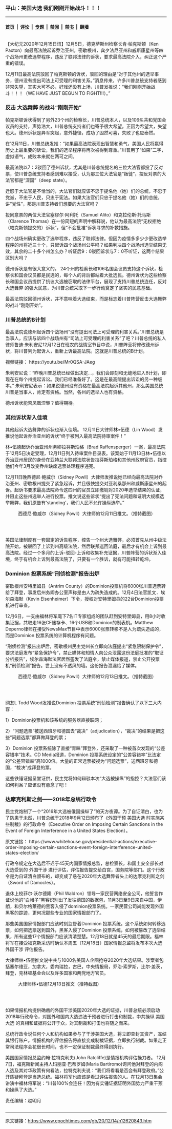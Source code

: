 ### 平山：美国大选 我们刚刚开始战斗！！！

---

#### [首页](../../../..?n12620843) &nbsp;|&nbsp; [评论](../../../../../epoch-comment?n12620843) &nbsp;|&nbsp; [专题](../../../../../epoch-special?n12620843) &nbsp;|&nbsp; [禁闻](../../../../../epoch-news?n12620843) &nbsp;|&nbsp; [禁书](../../../../../books?n12620843) &nbsp;|&nbsp; [翻墙](https://github.com/gfw-breaker/nogfw/blob/master/README.md?n12620843)


<div class="column" id="artbody" itemprop="articleBody">
 <!-- article content begin -->
 <p>
  【大纪元2020年12月15日讯】12月5日，德克萨斯州检察长肯·帕克斯顿（Ken Paxton）向最高法院起诉乔治亚州，密歇根州，宾夕法尼亚州和威斯康星州等四个战场州更改选举程序，违反了联邦法律的诉状，要求最高法院介入，纠正这个严重的错误。
 </p>
 <p>
  12月11日最高法院驳回了帕克斯顿的诉状，驳回的理由是“对于其他州的选举事务，德州没有提出司法上可受理的利害关系。”消息传来，许多川普总统支持者感到非常失望，其实大可不必，好戏还没有上场，川普发推说：“我们刚刚开始战斗！！！（WE HAVE JUST BEGUN TO FIGHT!!!）。”
 </p>
 <h3>
  反击
  <ok href="https://www.epochtimes.com/gb/tag/%E5%A4%A7%E9%80%89%E8%88%9E%E5%BC%8A.html">
   大选舞弊
  </ok>
  的战斗“刚刚开始”
 </h3>
 <p>
  帕克斯顿诉状得到了另外23个州的检察长，川普总统本人，以及106名共和党国会议员的支持，声势浩大，川普总统支持者们也寄予很大希望。正因为希望大，失望也大。德州诉状是异军突起，意外捷径，成功了固然可喜，失败了也应泰然。
 </p>
 <p>
  在12月11日，川普总统发推：“如果最高法院表现出智慧和勇气，美国人民将赢得历史上最重要的诉讼，我们的选举程序将再次被得到尊重。”川普用了“如果”二字，虚拟语气，成败本来就在两可之间。
 </p>
 <p>
  最高法院以7：2驳回了德州诉状，尤其是川普总统提名的三位大法官都投了反对票，使川普总统支持者感到难以接受，认为那三位大法官是“叛徒”，投反对票的大法官都是“深国”（deep state）。
 </p>
 <p>
  迁怒于大法官是不恰当的，大法官们就应该不忠于提名他（她）们的总统，不忠于党派，不忠于人民，只忠于宪法。如果大法官们只忠于提名他（她）们的总统，讲“党性”，那是川普支持者们想要的大法官吗？
 </p>
 <p>
  投同意票的两位大法官塞缪尔·阿利托（Samuel Alito）和克拉伦斯·托马斯（Clarence Thomas）在一份简短的声明中解释说，他认为最高法院“无权拒绝（帕克斯顿提交的）诉状”，但“不会批准”诉状寻求的补救措施。
 </p>
 <p>
  四个战场州确实更改了选举程序，违反了联邦法律。但因为疫情多多少少更改选举程序的州将近三十个，只起诉四个战场州公平吗？如果判决四个战场州选举结果无效，其余的二十多个州怎么办？听证后9：0驳回诉状与7：0不听证，这两个结果区别大吗？
 </p>
 <p>
  德州诉状是有很大意义的。 24个州的检察长和106名国会议员支持这个诉状，检察长和国会议员都是民选的，每个人的背后都站着大批选民。德州诉状为这些检察长和国会议员提供了抗议大选被窃取的法律平台，展现了支持川普总统连任，反对
  <ok href="https://www.epochtimes.com/gb/tag/%E5%A4%A7%E9%80%89%E8%88%9E%E5%BC%8A.html">
   大选舞弊
  </ok>
  的强大民意，为川普总统采取下一步行动奠定了坚实的民意基础。
 </p>
 <p>
  最高法院驳回德州诉状，并不意味着大选结束，而是标志着川普阵营反击大选舞弊的战斗“刚刚开始”。
 </p>
 <h3>
  川普总统的B计划
 </h3>
 <p>
  最高法院说德州起诉四个战场州“没有提出司法上可受理的利害关系。”川普总统是当事人，应该与诉四个战场州有“司法上可受理的利害关系”了吧？川普总统的私人律师鲁迪·朱利安尼12月12日在班农的战情室节目中说，川普阵营将修改德州诉状，将川普列为起诉人，重新上诉最高法院。这就是川普总统的B计划。
 </p>
 <p>
  视频链接：
  <ok href="https://youtu.be/Mr0QSA-JAeg">
   https://youtu.be/Mr0QSA-JAeg
  </ok>
 </p>
 <p>
  朱利安尼说：“昨晚川普总统已经做出决定…，我们会即刻和无缝地进入B计划，即现在在每个州提起诉讼。我们已经准备好了。这是在最高院提出诉讼的另一种版本。” 朱利安尼表示：如果说德州没有资格在最高法院起诉其他州，那么美国总统川普是当事人，肯定有资格。当然，各州的选举人也有资格。
 </p>
 <p>
  德州诉状能否凤凰涅槃？值得期待。
 </p>
 <h3>
  其他诉状渐入佳境
 </h3>
 <p>
  其他起诉大选舞弊的诉状也渐入佳境。 12月11日大律师林•伍德（Lin Wood）发推说他起诉乔治亚州的诉状“终于被列入最高法院待审案件！”
 </p>
 <p>
  林•伍德起诉乔治亚州州务卿拉芬斯珀格（Brad Raffensperger）一案，最高法院于12月5日决定受理，12月11日列入待审案件目录表。该案始于11月13日林•伍德以乔治亚州居民的身份在亚特兰大联邦法院状告拉芬斯珀格和其他州政府官员，指控他们今年3月改变乔州缺席选票处理程序违宪。
 </p>
 <p>
  12月11日晚西德尼·鲍威尔（Sidney Powll）大律师发推说她已经向最高法院对乔治亚州、密歇根州提交了紧急起诉，并且很快提交对亚利桑那州和威斯康星州的起诉。起诉书要求最高法院命令这四州的官员立即撤销对2020年选举结果的认证，并阻止这些州选举人进行投票。推文说这些诉状“提出了宪法问题和证明大规模选举舞弊，我们原告有‘standing’，我们人民不允许操纵选举。”
 </p>
 <figure aria-describedby="caption-attachment-12621177" class="wp-caption aligncenter" id="attachment_12621177" style="width: 450px">
  <ok href="https://i.epochtimes.com/assets/uploads/2020/12/20201214-PinShan-Sidney-Powell-tweet-01.jpg" target="_blank">
   <img alt="" class="size-medium wp-image-12621177" src="https://i.epochtimes.com/assets/uploads/2020/12/20201214-PinShan-Sidney-Powell-tweet-01-450x360.jpg"/>
  </ok>
  <br/><figcaption class="wp-caption-text" id="caption-attachment-12621177">
   西德尼·鲍威尔（Sidney Powll）大律师的12月11日推文。（推特截图）
  </figcaption><br/>
 </figure><br/>
 <p>
  美国法律制度有一套固定的诉告程序，控告一个州大选舞弊，必须首先从州中级法院开始，被驳回了上诉到州高级法院，然后联邦巡回法庭，最后才有机会上诉到最高法院。经过一个多月的上诉-驳回-上诉和收集补充证据，川普阵营的诉状渐入佳境，终于有机会上诉到最高法院了，只要有一个胜诉，就有可能扭转乾坤。
 </p>
 <h3>
  Dominion 投票系统“刑侦检测”报告出炉
 </h3>
 <p>
  密歇根州安特里姆县（Antrim County）的Dominion投票机将6000张川普选票转给了拜登，事发后州务卿办公室声称是由人为疏失造成的。12月4日法官凯文．埃尔森海默（Kevin Elsenheimer）下令，授权对安特里姆县的22台Dominion投票机进行审查。
 </p>
 <p>
  12月6日，一支由福林将军麾下7名IT专家组成的团队赶到安特里姆县，用8小时收集证据，共取走16张CF储存卡、16个USB和Dominion的制表机。Matthew Deperno律师在接受NewsMax节目中表示6000张票转移不是人为疏失造成的，而是Dominion 投票系统的计算机程序有问题。
 </p>
 <p>
  “刑侦检测”报告出炉后，密歇根州民主党州长立即向法庭提出“紧急限制保护令”，要求法庭发布“紧急保护令”，禁止媒体和知情人向公众泄露这份法庭批准的“取证分析报告”，埃尔森海默法官居然签发了法庭令，禁止媒体报道，禁止公开投票机“刑侦检测”报告。世上没有不透风的墙。这份报告泄漏给了媒体。
 </p>
 <figure aria-describedby="caption-attachment-12621183" class="wp-caption aligncenter" id="attachment_12621183" style="width: 520px">
  <ok href="https://i.epochtimes.com/assets/uploads/2020/12/20201214-PinShan-Sidney-Powell-tweet-02.jpg" target="_blank">
   <img alt="" class="wp-image-12621183" src="https://i.epochtimes.com/assets/uploads/2020/12/20201214-PinShan-Sidney-Powell-tweet-02-450x262.jpg"/>
  </ok>
  <br/><figcaption class="wp-caption-text" id="caption-attachment-12621183">
   西德尼·鲍威尔（Sidney Powll）大律师的12月13日推文。（推特截图）
  </figcaption><br/>
 </figure><br/>
 <p>
  网友L Todd Wood发推说Dominion 投票系统“刑侦检测”报告确认了以下三大内容：
 </p>
 <p>
  1）Dominion投票机和该系统的服务器直接联网；
 </p>
 <p>
  2）“问题选票”被送西班牙和德国去“裁决”（adjudication），“裁决”的结果是把这些“问题选票”都算做拜登的票；
 </p>
 <p>
  3）Dominion 投票系统除了直接“青睐”拜登外，还采取了一种被首次发现的“公差容错率”技术。CD Media报道，Dominion 投票系统设定的“公差容错率”比法定的“公差容错率”高1000倍。大量的正常选票被视为“问题选票”，送西班牙和德国，“裁决”成拜登的票。
 </p>
 <p>
  这些铁锤证据呈堂证供，民主党将如何辩驳本次“大选被操纵”的指控？大法官们该如何判案？应该没有悬念了吧！
 </p>
 <h3>
  达摩克利斯之剑——2018年总统行政令
 </h3>
 <p>
  民主党炮制了一个“2016年大选被俄国操纵了”的天方夜谭。为了自证清白，也为了防患于未然，川普总统于2018年9月12日颁布了《外国干预
  <ok href="https://www.epochtimes.com/gb/tag/%E7%BE%8E%E5%9B%BD%E5%A4%A7%E9%80%89.html">
   美国大选
  </ok>
  时实施某些制裁》的行政命令（Executive Order on Imposing Certain Sanctions in the Event of Foreign Interference in a United States Election）。
 </p>
 <p>
  原文链接：
  <ok href="https://www.whitehouse.gov/presidential-actions/executive-order-imposing-certain-sanctions-event-foreign-interference-united-states-election/">
   https://www.whitehouse.gov/presidential-actions/executive-order-imposing-certain-sanctions-event-foreign-interference-united-states-election/
  </ok>
 </p>
 <p>
  行政令规定在大选后不迟于45天内国家情报总监，总检察长，和国土安全部长对大选受到的
  <ok href="https://www.epochtimes.com/gb/tag/%E5%A4%96%E5%9B%BD%E5%B9%B2%E6%B6%89.html">
   外国干涉
  </ok>
  进行评估，评估报告提交给白宫，国务院等部门。这个行政令是为自证清白颁布的，却变成了悬在2020年大选舞弊者头上的达摩克利斯之剑（Sword of Damocles）。
 </p>
 <p>
  退休上校菲尔·沃尔德隆（Phil Waldron）领导一家民营网络安全公司，他誓言作证说他的“白帽子”黑客识别出了发往德国的数据包，11月3日至9日来自中国，伊朗，和贝尔格莱德的黑客入侵了dominion投票系统。一家民营公司尚能发现外国黑客的踪迹，更何况那些专业的国家情报部门了。
 </p>
 <p>
  那些美国国家情报部门应该时刻监督着Dominion 投票系统。这个系统如何转移选票，如何把选票送到国外，黑客入侵了Dominion 投票系统，如何被篡改了选举结果，所有这些17个情报部门应该清清楚楚。12月18日就是45天的最后期限。福林将军在接受福克斯采访时确认本周五（12月18日）国家情报总监将发布本次大选
  <ok href="https://www.epochtimes.com/gb/tag/%E5%A4%96%E5%9B%BD%E5%B9%B2%E6%B6%89.html">
   外国干涉
  </ok>
  评估报告。
 </p>
 <p>
  大律师林•伍德推文说中共与1000名美国人企图抢夺2020年大选结果。涉案者包括塞尔维亚，加拿大，委内瑞拉，古巴，中央情报局，乔治·索罗斯，比尔·盖茨，拜登，克林顿基金会以及许多国家和两党地方官员。
 </p>
 <figure aria-describedby="caption-attachment-12621193" class="wp-caption aligncenter" id="attachment_12621193" style="width: 600px">
  <ok href="https://i.epochtimes.com/assets/uploads/2020/12/20201214-PinShan-Lin-Wood-tweet-02.jpg" target="_blank">
   <img alt="" class="wp-image-12621193" src="https://i.epochtimes.com/assets/uploads/2020/12/20201214-PinShan-Lin-Wood-tweet-02-450x162.jpg"/>
  </ok>
  <br/><figcaption class="wp-caption-text" id="caption-attachment-12621193">
   大律师林•伍德12月13日推文（推特截图）
  </figcaption><br/>
 </figure><br/>
 <p>
  如果情报机构提供确凿的外国干涉美国2020年大选的证据，川普总统必须启动2018年行政命令，对国外和国内大选违法干预者进行打击和制裁，中共操纵
  <ok href="https://www.epochtimes.com/gb/tag/%E7%BE%8E%E5%9B%BD%E5%A4%A7%E9%80%89.html">
   美国大选
  </ok>
  的真相和证据将公开于众，对其制裁和打击也将随之而来。
 </p>
 <p>
  总统行政令说任何个人和机构如果参与了干涉美国大选，将立即查封其资产，冻结其银行账户。情报机构的评估报告将直接变成制裁证据，立即执行制裁。如果走正常司法程序会花很长时间，也不一定保证制裁最终得到执行。
 </p>
 <p>
  美国国家情报总监约翰·拉特克利夫(John Ratcliffe)是情报机构评估操刀者。 12月7日，福克斯新闻主持人玛丽亚·巴蒂罗姆(Maria Bartiromo)询问他对拜登的内阁人选及其对华政策有何看法，拉特克利夫说：“我们将看看是否会有拜登政府。”公开质疑拜登是当选总统。福林将军也应该是看过评估报告的人。在12月13日集会讲演中福林将军说：“川普100%会连任！因为有实锤证据证明外国势力严重干预和操纵了大选。”
 </p>
 <p>
  责任编辑：赵明月
 </p>
 <p dir="ltr" lang="en">
  <!-- article content end -->
 </p>
</div>


---

原文链接：https://www.epochtimes.com/gb/20/12/14/n12620843.htm